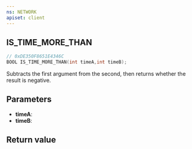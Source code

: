 ```yaml
---
ns: NETWORK
apiset: client
---
```

## IS_TIME_MORE_THAN

```c
// 0xDE350F8651E4346C
BOOL IS_TIME_MORE_THAN(int timeA,int timeB);
```

Subtracts the first argument from the second, then returns whether the result is negative.

## Parameters
* **timeA**:
* **timeB**:

## Return value